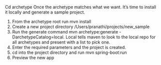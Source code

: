 Cd archetype
Once the archetype matches what we want. It’s time to install it locally and generate a sample project.
1. From the archetype root run mvn install
2. Create a new project directory /Users/pranathi/projects/new_sample
3. Run the generate command mvn archetype:generate -DarchetypeCatalog=local. Local tells maven to look to the local repo for all archetypes and present with a list to pick one.
4. Enter the required parameters and the project is created.
5. cd into the project directory and run mvn spring-boot:run
6. Preview the new app
